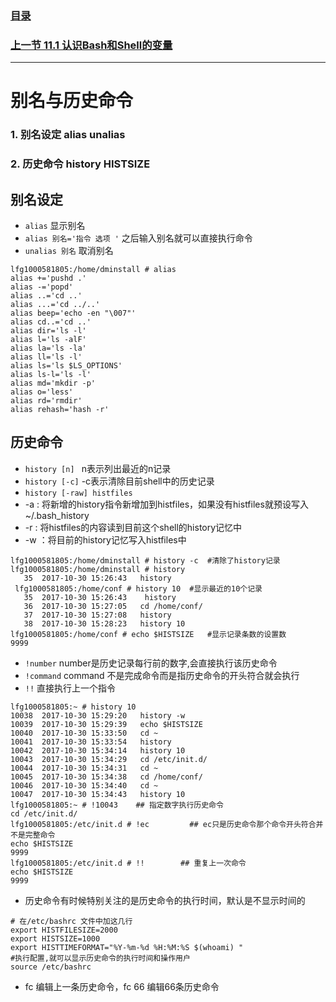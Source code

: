 ### [目录](https://github.com/Letitmiss/Linux-learning/blob/master/README.md)
### [上一节 11.1 认识Bash和Shell的变量](https://github.com/Letitmiss/Linux-learning/edit/master/blog/11.1bash.md)
----
# 别名与历史命令

### 1. 别名设定 alias unalias
### 2. 历史命令 history HISTSIZE

## 别名设定

* `alias` 显示别名
* `alias 别名='指令 选项 '` 之后输入别名就可以直接执行命令
* `unalias 别名` 取消别名
````
lfg1000581805:/home/dminstall # alias
alias +='pushd .'
alias -='popd'
alias ..='cd ..'
alias ...='cd ../..'
alias beep='echo -en "\007"'
alias cd..='cd ..'
alias dir='ls -l'
alias l='ls -alF'
alias la='ls -la'
alias ll='ls -l'
alias ls='ls $LS_OPTIONS'
alias ls-l='ls -l'
alias md='mkdir -p'
alias o='less'
alias rd='rmdir'
alias rehash='hash -r'
````
## 历史命令

* `history [n] ` n表示列出最近的n记录
* `history [-c]` -c表示清除目前shell中的历史记录
* `history [-raw] histfiles`
* -a : 将新增的history指令新增加到histfiles，如果没有histfiles就预设写入~/.bash_history
* -r : 将histfiles的内容读到目前这个shell的history记忆中
* -w ：将目前的history记忆写入histfiles中
````
lfg1000581805:/home/dminstall # history -c  #清除了history记录
lfg1000581805:/home/dminstall # history 
   35  2017-10-30 15:26:43   history 
 lfg1000581805:/home/conf # history 10  #显示最近的10个记录
   35  2017-10-30 15:26:43    history 
   36  2017-10-30 15:27:05   cd /home/conf/
   37  2017-10-30 15:27:08   history 
   38  2017-10-30 15:28:23   history 10
lfg1000581805:/home/conf # echo $HISTSIZE   #显示记录条数的设置数
9999
````
* `!number` number是历史记录每行前的数字,会直接执行该历史命令
* `!command` command 不是完成命令而是指历史命令的开头符合就会执行
* `!!` 直接执行上一个指令
````
lfg1000581805:~ # history 10
10038  2017-10-30 15:29:20   history -w
10039  2017-10-30 15:29:39   echo $HISTSIZE
10040  2017-10-30 15:33:50   cd ~
10041  2017-10-30 15:33:54   history 
10042  2017-10-30 15:34:14   history 10
10043  2017-10-30 15:34:29   cd /etc/init.d/
10044  2017-10-30 15:34:31   cd ~
10045  2017-10-30 15:34:38   cd /home/conf/
10046  2017-10-30 15:34:40   cd ~
10047  2017-10-30 15:34:43   history 10
lfg1000581805:~ # !10043    ## 指定数字执行历史命令
cd /etc/init.d/
lfg1000581805:/etc/init.d # !ec         ## ec只是历史命令那个命令开头符合并不是完整命令
echo $HISTSIZE  
9999
lfg1000581805:/etc/init.d # !!        ## 重复上一次命令
echo $HISTSIZE
9999
````
* 历史命令有时候特别关注的是历史命令的执行时间，默认是不显示时间的
````
# 在/etc/bashrc 文件中加这几行
export HISTFILESIZE=2000  
export HISTSIZE=1000
export HISTTIMEFORMAT="%Y-%m-%d %H:%M:%S $(whoami) "
#执行配置,就可以显示历史命令的执行时间和操作用户
source /etc/bashrc
````
* fc 编辑上一条历史命令，fc 66 编辑66条历史命令


   

   


